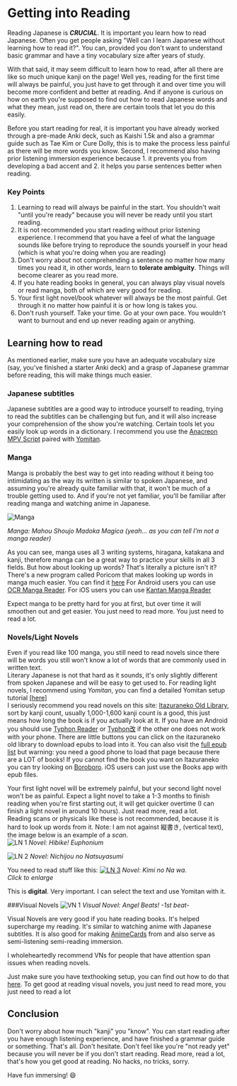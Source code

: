 # Getting into Reading

Reading Japanese is ***CRUCIAL***. It is important you learn how to read Japanese. Often you get people asking "Well can I learn Japanese without learning how to read it?". You can, provided you don't want to understand basic grammar and have a tiny vocabulary size after years of study.  

With that said, it may seem difficult to learn how to read, after all there are like so much unique kanji on the page! Well yes, reading for the first time will always be painful, you just have to get through it and over time you will become more confident and better at reading. And if anyone is curious on how on earth you're supposed to find out how to read Japanese words and what they mean, just read on, there are certain tools that let you do this easily.  

Before you start reading for real, it is important you have already worked through a pre-made Anki deck, such as Kaishi 1.5k and also a grammar guide such as Tae Kim or Cure Dolly, this is to make the process less painful as there will be more words you know. Second, I recommend also having prior listening immersion experience because 1. it prevents you from developing a bad accent and 2. it helps you parse sentences better when reading.   

### Key Points  

1. Learning to read will always be painful in the start. You shouldn't wait "until you're ready" because you will never be ready until you start reading.  
2. It is not recommended you start reading without prior listening experience. I recommend that you have a feel of what the language sounds like before trying to reproduce the sounds yourself in your head (which is what you're doing when you are reading)
3. Don't worry about not comprehending a sentence no matter how many times you read it, in other words, learn to **tolerate ambiguity**. Things will become clearer as you read more. 
4. If you hate reading books in general, you can always play visual novels or read manga, both of which are very good for reading. 
6. Your first light novel/book whatever will always be the most painful. Get through it no matter how painful it is or how long is takes you. 
7. Don't rush yourself. Take your time. Go at your own pace. You wouldn't want to burnout and end up never reading again or anything.

## Learning how to read 

As mentioned earlier, make sure you have an adequate vocabulary size (say, you've finished a starter Anki deck) and a grasp of Japanese grammar before reading, this will make things much easier.

### Japanese subtitles

Japanese subtitles are a good way to introduce yourself to reading, trying to read the subtitles can be challenging but fun, and it will also increase your comprehension of the show you're watching. Certain tools let you easily look up words in a dictionary. I recommend you use the [Anacreon MPV Script](https://anacreondjt.gitlab.io/docs/mpvscript/) paired with [Yomitan](/yomitan). 

### Manga
Manga is probably the best way to get into reading without it being too intimidating as the way its written is similar to spoken Japanese, and assuming you're already quite familiar with that, it won't be much of a trouble getting used to. And if you're not yet familiar, you'll be familiar after reading manga and watching anime in Japanese.  

![Manga](img/manga1.jpg)

*Manga: Mahou Shoujo Madoka Magica (yeah... as you can tell I'm not a manga reader)*

As you can see, manga uses all 3 writing systems, hiragana, katakana and kanji, therefore manga can be a great way to practice your skills in all 3 fields.
But how about looking up words? That's literally a picture isn't it?
There's a new program called Poricom that makes looking up words in manga much easier. You can find it [here](https://github.com/bluaxees/Poricom)
For Android users you can use [OCR Manga Reader](https://sourceforge.net/projects/ocrmangareaderforandroid/). For iOS users you can use [Kantan Manga Reader](https://apps.apple.com/gb/app/kantan-manga/id1518666365)  

Expect manga to be pretty hard for you at first, but over time it will smoothen out and get easier. You just need to read more. You just need to read a lot.

### Novels/Light Novels
Even if you read like 100 manga, you still need to read novels since there will be words you still won't know a lot of words that are commonly used in written text.  
Literary Japanese is not that hard as it sounds, it's only slightly different from spoken Japanese and will be easy to get used to.
For reading light novels, I recommend using *Yomitan*, you can find a detailed Yomitan setup tutorial [[here]](/yomitan)  
I seriously recommend you read novels on this site: [Itazuraneko Old Library](https://itazuraneko.neocities.org/shousetu/index.html), sort by kanji count, usually 1,000-1,600 kanji count is a good, this just means how long the book is if you actually look at it. If you have an Android you should use [Typhon Reader](https://play.google.com/store/apps/details?id=net.zorgblub.typhon&hl=ja) or [Typhon改](https://github.com/dajimenezja/typhon/releases) if the other one does not work with your phone. There are little buttons you can click on the itazuraneko old library to download epubs to load into it. You can also visit the [full epub list](https://yonde.itazuraneko.org/other/kensaku.html) but warning: you need a good phone to load that page because there are a LOT of books! If you cannot find the book you want on Itazuraneko you can try looking on [Boroboro](https://boroboro.neocities.org/listfullepub.html). iOS users can just use the Books app with epub files.

Your first light novel will be extremely painful, but your second light novel won't be as painful. Expect a light novel to take a 1-3 months to finish reading when you're first starting out, it will get quicker overtime (I can finish a light novel in around 10 hours). Just read more, read a lot.  
Reading scans or physicals like these is not recommended, because it is hard to look up words from it. 
Note: I am not against 縦書き, (vertical text), the image below is an example of a *scan*.  
![LN 1](img/ln1.jpg)
*Novel: Hibike! Euphonium*

![LN 2](img/ln2.jpg)
*Novel: Nichijou no Natsuyasumi*

You need to read stuff like this:
[![LN 3](img/ln3.jpg)](img/ln3.jpg)
*Novel: Kimi no Na wa.*  
*Click to enlarge*

This is **digital**. Very important. I can select the text and use Yomitan with it.

###Visual Novels
![VN 1](img/vn1.jpg)
*Visual Novel: Angel Beats! -1st beat-*

Visual Novels are very good if you hate reading books. It's helped supercharge my reading. It's similar to watching anime with Japanese subtitles. It is also good for making [AnimeCards](https://www.animecards.site) from and also serve as semi-listening semi-reading immersion. 

I wholeheartedly recommend VNs for people that have attention span issues when reading novels. 

Just make sure you have texthooking setup, you can find out how to do that [here](/vn).
To get good at reading visual novels, you just need to read more, you just need to read a lot

## Conclusion
Don't worry about how much "kanji" you "know". You can start reading after you have enough listening experience, and have finished a grammar guide or something. That's all. Don't hesitate. Don't feel like you're "not ready yet" because you will never be if you don't start reading.
Read more, read a lot, that's how you get good at reading.  No hacks, no tricks, sorry.

Have fun immersing! :smile:

